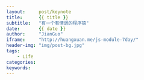 ```yaml
---
layout:     post/keynote
title:      {{ title }} 
subtitle:   "有一个有情调的程序猿"
date:       {{ date }}
author:     "JianGuo"
iframe:     "http://huangxuan.me/js-module-7day/"
header-img: "img/post-bg.jpg"
tags:
    - Life
categories:
keywords:
---
```

